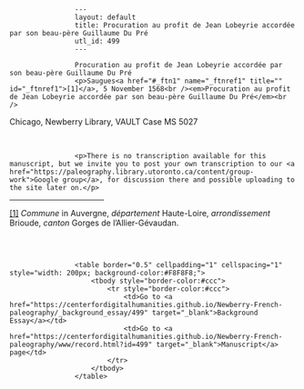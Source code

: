 
                    ---
                    layout: default
                    title: Procuration au profit de Jean Lobeyrie accordée par son beau-père Guillaume Du Pré
                    utl_id: 499
                    ---
                
                    Procuration au profit de Jean Lobeyrie accordée par son beau-père Guillaume Du Pré  
                    <p>Saugues<a href="#_ftn1" name="_ftnref1" title="" id="_ftnref1">[1]</a>, 5 November 1568<br /><em>Procuration au profit de Jean Lobeyrie accordée par son beau-père Guillaume Du Pré</em><br />
Chicago, Newberry Library, VAULT Case MS 5027</p>
<p> </p>
  
                    <p>There is no transcription available for this manuscript, but we invite you to post your own transcription to our <a href="https://paleography.library.utoronto.ca/content/group-work">Google group</a>, for discussion there and possible uploading to the site later on.</p>
<div>
<hr align="left" size="1" width="33%" /><div id="ftn1"><a href="#_ftnref1" name="_ftn1" title="" id="_ftn1">[1]</a> <em>Commune</em> in Auvergne, <em>département</em> Haute-Loire, <em>arrondissement</em> Brioude, <em>canton</em> Gorges de l’Allier-Gévaudan.</div>
</div>
<p> </p>

                    
                     
                    <table border="0.5" cellpadding="1" cellspacing="1" style="width: 200px; background-color:#F8F8F8;">
                        <tbody style="border-color:#ccc">
                            <tr style="border-color:#ccc">
                                <td>Go to <a href="https://centerfordigitalhumanities.github.io/Newberry-French-paleography/_background_essay/499" target="_blank">Background Essay</a></td>
                                <td>Go to <a href="https://centerfordigitalhumanities.github.io/Newberry-French-paleography/www/record.html?id=499" target="_blank">Manuscript</a> page</td>
                            </tr>
                        </tbody>
                    </table>
                     
                
                